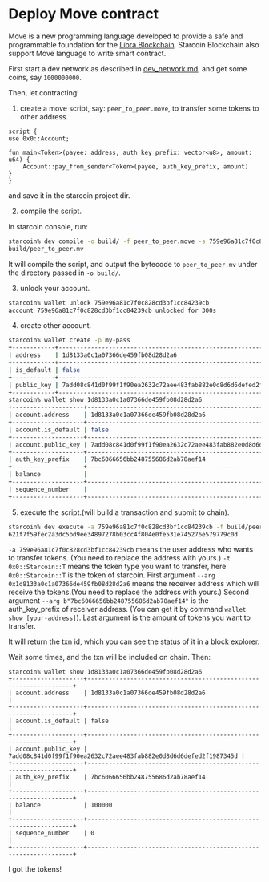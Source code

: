 # Deploy Move contract

Move is a new programming language developed to provide a safe and programmable foundation for the [Libra Blockchain](https://github.com/libra/libra).
Starcoin Blockchain also support Move language to write smart contract.


First start a dev network as described in [dev_network.md](./dev_network.md), and get some coins, say `1000000000`.

Then, let contracting!

1. create a move script, say: `peer_to_peer.move`, to transfer some tokens to other address.


```move
script {
use 0x0::Account;

fun main<Token>(payee: address, auth_key_prefix: vector<u8>, amount: u64) {
    Account::pay_from_sender<Token>(payee, auth_key_prefix, amount)
}
}
```

and save it in the starcoin project dir.

2. compile the script.

In starcoin console, run:

```bash
starcoin% dev compile -o build/ -f peer_to_peer.move -s 759e96a81c7f0c828cd3bf1cc84239cb
build/peer_to_peer.mv
```

It will compile the script, and output the bytecode to `peer_to_peer.mv` under the directory passed in `-o build/`.

3. unlock your account. 

```bash
starcoin% wallet unlock 759e96a81c7f0c828cd3bf1cc84239cb
account 759e96a81c7f0c828cd3bf1cc84239cb unlocked for 300s
```

4. create other account.

```bash
starcoin% wallet create -p my-pass
+------------+------------------------------------------------------------------+
| address    | 1d8133a0c1a07366de459fb08d28d2a6                                 |
+------------+------------------------------------------------------------------+
| is_default | false                                                            |
+------------+------------------------------------------------------------------+
| public_key | 7add08c841d0f99f1f90ea2632c72aee483fab882e0d8d6d6defed2f1987345d |
+------------+------------------------------------------------------------------+
starcoin% wallet show 1d8133a0c1a07366de459fb08d28d2a6
+--------------------+------------------------------------------------------------------+
| account.address    | 1d8133a0c1a07366de459fb08d28d2a6                                 |
+--------------------+------------------------------------------------------------------+
| account.is_default | false                                                            |
+--------------------+------------------------------------------------------------------+
| account.public_key | 7add08c841d0f99f1f90ea2632c72aee483fab882e0d8d6d6defed2f1987345d |
+--------------------+------------------------------------------------------------------+
| auth_key_prefix    | 7bc6066656bb248755686d2ab78aef14                                 |
+--------------------+------------------------------------------------------------------+
| balance            |                                                                  |
+--------------------+------------------------------------------------------------------+
| sequence_number    |                                                                  |
+--------------------+------------------------------------------------------------------+
```

5. execute the script.(will build a transaction and submit to chain).

```bash
starcoin% dev execute -a 759e96a81c7f0c828cd3bf1cc84239cb -f build/peer_to_peer.mv -g 1000000 -t 0x0::Starcoin::T --arg 0x1d8133a0c1a07366de459fb08d28d2a6 --arg b"7bc6066656bb248755686d2ab78aef14" --arg 100000
621f7f59fec2a3dc5bd9ee34897278b03cc4f804e0fe531e745276e579779c0d
```

`-a 759e96a81c7f0c828cd3bf1cc84239cb` means the user address who wants to transfer tokens. (You need to replace the address with yours.)
`-t 0x0::Starcoin::T` means the token type you want to transfer, here `0x0::Starcoin::T` is the token of starcoin.
First argument `--arg 0x1d8133a0c1a07366de459fb08d28d2a6` means the receiver address which will receive the tokens.(You need to replace the address with yours.)
Second argument `--arg b"7bc6066656bb248755686d2ab78aef14"` is the auth_key_prefix of receiver address. (You can get it by command `wallet show [your-address]`).
Last argument is the amount of tokens you want to transfer.

It will return the txn id, which you can see the status of it in a block explorer.

Wait some times, and the txn will be included on chain. Then:

```
starcoin% wallet show 1d8133a0c1a07366de459fb08d28d2a6
+--------------------+------------------------------------------------------------------+
| account.address    | 1d8133a0c1a07366de459fb08d28d2a6                                 |
+--------------------+------------------------------------------------------------------+
| account.is_default | false                                                            |
+--------------------+------------------------------------------------------------------+
| account.public_key | 7add08c841d0f99f1f90ea2632c72aee483fab882e0d8d6d6defed2f1987345d |
+--------------------+------------------------------------------------------------------+
| auth_key_prefix    | 7bc6066656bb248755686d2ab78aef14                                 |
+--------------------+------------------------------------------------------------------+
| balance            | 100000                                                           |
+--------------------+------------------------------------------------------------------+
| sequence_number    | 0                                                                |
+--------------------+------------------------------------------------------------------+
```

I got the tokens!